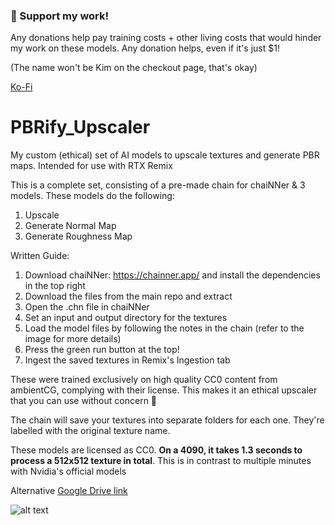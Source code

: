 ### 🚀 Support my work!

Any donations help pay training costs + other living costs that would hinder my work on these models. Any donation helps, even if it's just $1!

(The name won't be Kim on the checkout page, that's okay)

[Ko-Fi](https://ko-fi.com/kim20913944)

# PBRify_Upscaler
My custom (ethical) set of AI models to upscale textures and generate PBR maps. Intended for use with RTX Remix

This is a complete set, consisting of a pre-made chain for chaiNNer & 3 models. These models do the following:
1. Upscale
2. Generate Normal Map
3. Generate Roughness Map

Written Guide:
1. Download chaiNNer: https://chainner.app/ and install the dependencies in the top right
2. Download the files from the main repo and extract
3. Open the .chn file in chaiNNer
4. Set an input and output directory for the textures
5. Load the model files by following the notes in the chain (refer to the image for more details)
6. Press the green run button at the top!
7. Ingest the saved textures in Remix's Ingestion tab

These were trained exclusively on high quality CC0 content from ambientCG, complying with their license. This makes it an ethical upscaler that you can use without concern 🙂

The chain will save your textures into separate folders for each one. They're labelled with the original texture name.

These models are licensed as CC0. **On a 4090, it takes 1.3 seconds to process a 512x512 texture in total**. This is in contrast to multiple minutes with Nvidia's official models

Alternative [Google Drive link](<https://drive.google.com/drive/folders/1TN4bzbHJe1Sg0frPmH5q8Rd6lhpPGGiv?usp=drive_link>)

![alt text](https://github.com/Kim2091/PBRify_Upscaler/blob/main/Tutorial.png)
